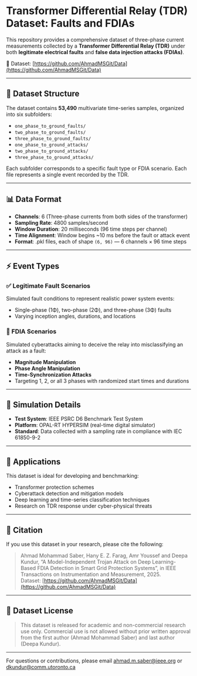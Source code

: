 # Transformer Differential Relay (TDR) Dataset: Faults and FDIAs

This repository provides a comprehensive dataset of three-phase current measurements collected by a **Transformer Differential Relay (TDR)** under both **legitimate electrical faults** and **false data injection attacks (FDIAs)**.

📂 Dataset: [https://github.com/AhmadMSGit/Data](https://github.com/AhmadMSGit/Data)

---

## 📁 Dataset Structure

The dataset contains **53,490** multivariate time-series samples, organized into six subfolders:

- `one_phase_to_ground_faults/`
- `two_phase_to_ground_faults/`
- `three_phase_to_ground_faults/`
- `one_phase_to_ground_attacks/`
- `two_phase_to_ground_attacks/`
- `three_phase_to_ground_attacks/`

Each subfolder corresponds to a specific fault type or FDIA scenario. Each file represents a single event recorded by the TDR.

---

## 📊 Data Format

- **Channels**: 6 (Three-phase currents from both sides of the transformer)
- **Sampling Rate**: 4800 samples/second  
- **Window Duration**: 20 milliseconds (96 time steps per channel)
- **Time Alignment**: Window begins ~10 ms before the fault or attack event
- **Format**: .pkl files, each of shape `(6, 96)` — 6 channels × 96 time steps

---

## ⚡ Event Types

### ✅ Legitimate Fault Scenarios
Simulated fault conditions to represent realistic power system events:
- Single-phase (1Φ), two-phase (2Φ), and three-phase (3Φ) faults
- Varying inception angles, durations, and locations

### 🚨 FDIA Scenarios
Simulated cyberattacks aiming to deceive the relay into misclassifying an attack as a fault:
- **Magnitude Manipulation**
- **Phase Angle Manipulation**
- **Time-Synchronization Attacks**
- Targeting 1, 2, or all 3 phases with randomized start times and durations

---

## 🧪 Simulation Details

- **Test System**: IEEE PSRC D6 Benchmark Test System  
- **Platform**: OPAL-RT HYPERSIM (real-time digital simulator)  
- **Standard**: Data collected with a sampling rate in compliance with IEC 61850-9-2

---

## 🧠 Applications

This dataset is ideal for developing and benchmarking:
- Transformer protection schemes
- Cyberattack detection and mitigation models
- Deep learning and time-series classification techniques
- Research on TDR response under cyber-physical threats

---

## 📄 Citation

If you use this dataset in your research, please cite the following:

> Ahmad Mohammad Saber, Hany E. Z. Farag, Amr Youssef and Deepa Kundur, “A Model-Independent Trojan Attack on Deep Learning-Based FDIA Detection in Smart Grid Protection Systems”, in IEEE Transactions on Instrumentation and Measurement, 2025.  
> Dataset: [https://github.com/AhmadMSGit/Data](https://github.com/AhmadMSGit/Data)

---

## 📄 Dataset License

>This dataset is released for academic and non-commercial research use only. Commercial use is not allowed without prior written approval from the first author (Ahmad Mohammad Saber) and last author (Deepa Kundur).
---

For questions or contributions, please email ahmad.m.saber@ieee.org or dkundur@comm.utoronto.ca
